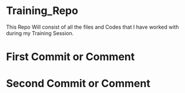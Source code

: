 # Training_Repo
This Repo Will consist of all the files and Codes that I have worked with during my Training Session.

# First Commit or Comment

# Second Commit or Comment